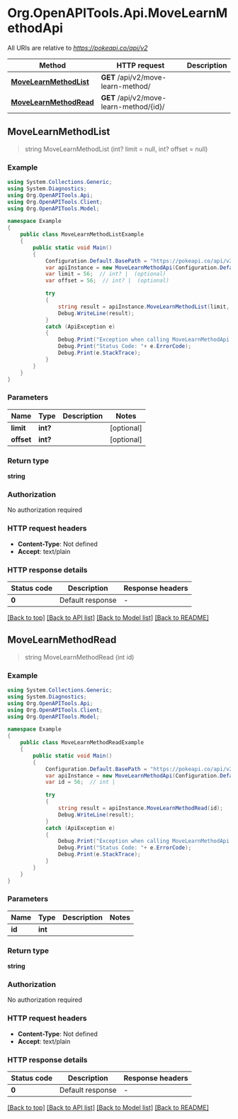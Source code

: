 # Org.OpenAPITools.Api.MoveLearnMethodApi

All URIs are relative to *https://pokeapi.co/api/v2*

Method | HTTP request | Description
------------- | ------------- | -------------
[**MoveLearnMethodList**](MoveLearnMethodApi.md#movelearnmethodlist) | **GET** /api/v2/move-learn-method/ | 
[**MoveLearnMethodRead**](MoveLearnMethodApi.md#movelearnmethodread) | **GET** /api/v2/move-learn-method/{id}/ | 



## MoveLearnMethodList

> string MoveLearnMethodList (int? limit = null, int? offset = null)



### Example

```csharp
using System.Collections.Generic;
using System.Diagnostics;
using Org.OpenAPITools.Api;
using Org.OpenAPITools.Client;
using Org.OpenAPITools.Model;

namespace Example
{
    public class MoveLearnMethodListExample
    {
        public static void Main()
        {
            Configuration.Default.BasePath = "https://pokeapi.co/api/v2";
            var apiInstance = new MoveLearnMethodApi(Configuration.Default);
            var limit = 56;  // int? |  (optional) 
            var offset = 56;  // int? |  (optional) 

            try
            {
                string result = apiInstance.MoveLearnMethodList(limit, offset);
                Debug.WriteLine(result);
            }
            catch (ApiException e)
            {
                Debug.Print("Exception when calling MoveLearnMethodApi.MoveLearnMethodList: " + e.Message );
                Debug.Print("Status Code: "+ e.ErrorCode);
                Debug.Print(e.StackTrace);
            }
        }
    }
}
```

### Parameters


Name | Type | Description  | Notes
------------- | ------------- | ------------- | -------------
 **limit** | **int?**|  | [optional] 
 **offset** | **int?**|  | [optional] 

### Return type

**string**

### Authorization

No authorization required

### HTTP request headers

- **Content-Type**: Not defined
- **Accept**: text/plain


### HTTP response details
| Status code | Description | Response headers |
|-------------|-------------|------------------|
| **0** | Default response |  -  |

[[Back to top]](#)
[[Back to API list]](../README.md#documentation-for-api-endpoints)
[[Back to Model list]](../README.md#documentation-for-models)
[[Back to README]](../README.md)


## MoveLearnMethodRead

> string MoveLearnMethodRead (int id)



### Example

```csharp
using System.Collections.Generic;
using System.Diagnostics;
using Org.OpenAPITools.Api;
using Org.OpenAPITools.Client;
using Org.OpenAPITools.Model;

namespace Example
{
    public class MoveLearnMethodReadExample
    {
        public static void Main()
        {
            Configuration.Default.BasePath = "https://pokeapi.co/api/v2";
            var apiInstance = new MoveLearnMethodApi(Configuration.Default);
            var id = 56;  // int | 

            try
            {
                string result = apiInstance.MoveLearnMethodRead(id);
                Debug.WriteLine(result);
            }
            catch (ApiException e)
            {
                Debug.Print("Exception when calling MoveLearnMethodApi.MoveLearnMethodRead: " + e.Message );
                Debug.Print("Status Code: "+ e.ErrorCode);
                Debug.Print(e.StackTrace);
            }
        }
    }
}
```

### Parameters


Name | Type | Description  | Notes
------------- | ------------- | ------------- | -------------
 **id** | **int**|  | 

### Return type

**string**

### Authorization

No authorization required

### HTTP request headers

- **Content-Type**: Not defined
- **Accept**: text/plain


### HTTP response details
| Status code | Description | Response headers |
|-------------|-------------|------------------|
| **0** | Default response |  -  |

[[Back to top]](#)
[[Back to API list]](../README.md#documentation-for-api-endpoints)
[[Back to Model list]](../README.md#documentation-for-models)
[[Back to README]](../README.md)

